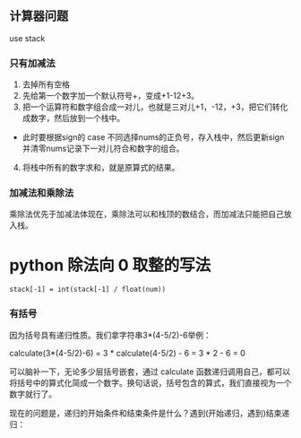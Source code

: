 ## 计算器问题
  use stack

### 只有加减法
1. 去掉所有空格
2. 先给第一个数字加一个默认符号+，变成+1-12+3。
3. 把一个运算符和数字组合成一对儿，也就是三对儿+1，-12，+3，把它们转化成数字，然后放到一个栈中。
  - 此时要根据sign的 case 不同选择nums的正负号，存入栈中，然后更新sign并清零nums记录下一对儿符合和数字的组合。
4. 将栈中所有的数字求和，就是原算式的结果。

### 加减法和乘除法
  乘除法优先于加减法体现在，乘除法可以和栈顶的数结合，而加减法只能把自己放入栈。
   # python 除法向 0 取整的写法
    stack[-1] = int(stack[-1] / float(num))

### 有括号
因为括号具有递归性质。我们拿字符串3*(4-5/2)-6举例：

calculate(3*(4-5/2)-6) = 3 * calculate(4-5/2) - 6 = 3 * 2 - 6 = 0

可以脑补一下，无论多少层括号嵌套，通过 calculate 函数递归调用自己，都可以将括号中的算式化简成一个数字。换句话说，括号包含的算式，我们直接视为一个数字就行了。

现在的问题是，递归的开始条件和结束条件是什么？遇到(开始递归，遇到)结束递归：
